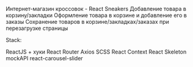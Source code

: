 Интернет-магазин кроссовок - React Sneakers
Добавление товара в корзину/закладки
Оформление товара в корзине и добавление его в заказы 
Сохранение товаров в корзине/закладках/заказах при перезагрузке страницы


Stack:

ReactJS + хуки
React Router
Axios
SCSS
React Context
React Skeleton
mockAPI
react-carousel-slider
